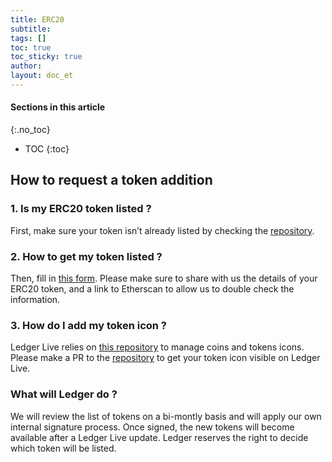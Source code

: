 ```yaml
---
title: ERC20
subtitle:
tags: []
toc: true
toc_sticky: true
author:
layout: doc_et
---
```


#### Sections in this article
{:.no_toc}
* TOC
{:toc}

## How to request a token addition

### 1. Is my ERC20 token listed ?

First, make sure your token isn’t already listed by checking the [repository](https://github.com/LedgerHQ/ledgerjs/tree/master/packages/cryptoassets/data).

### 2. How to get my token listed ?

Then, fill in [this form](https://developers.ledger.com/contact/). Please make sure to share with us the details of your ERC20 token, and a link to Etherscan to allow us to double check the information.

### 3. How do I add my token icon ?

Ledger Live relies on [this repository](https://github.com/LedgerHQ/ledger-live-common/tree/master/src/data/icons/svg) to manage coins and tokens icons. Please make a PR to the [repository](https://github.com/LedgerHQ/ledger-live-common/tree/master/src/data/icons/svg) to get your token icon visible on Ledger Live.

### What will Ledger do ?

We will review the list of tokens on a bi-montly basis and will apply our own internal signature process. Once signed, the new tokens will become available after a Ledger Live update. Ledger reserves the right to decide which token will be listed.
